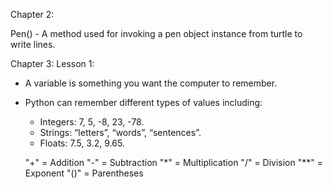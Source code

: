 Chapter 2:

Pen() -  A method used for invoking a pen object instance from turtle to write lines. 


Chapter 3:
    Lesson 1:
    
- A variable is something you want the computer to remember.
- Python can remember different types of values including:
    - Integers: 7, 5, -8, 23, -78.
    - Strings: “letters”, “words”, “sentences”.
    - Floats: 7.5, 3.2, 9.65.


    "+" = Addition
    "-" = Subtraction
    "*" = Multiplication
    "/" = Division
    "**" = Exponent
    "()" = Parentheses